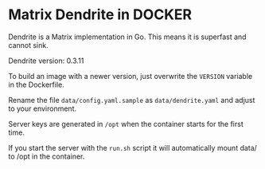 # Matrix Dendrite in DOCKER

Dendrite is a Matrix implementation in Go. This means it is superfast and cannot sink.  

Dendrite version: 0.3.11  

To build an image with a newer version, just overwrite the `VERSION` variable in the Dockerfile.

Rename the file `data/config.yaml.sample` as `data/dendrite.yaml` and adjust to your environment.  

Server keys are generated in `/opt` when the container starts for the first time.  

If you start the server with the `run.sh` script it will automatically mount data/ to /opt in the container.
